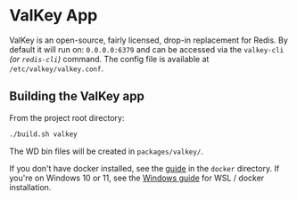 # ValKey App

ValKey is an open-source, fairly licensed, drop-in replacement for Redis. By default it will run on: `0.0.0.0:6379` and can be accessed via the `valkey-cli` *(or `redis-cli`)* command. The config file is available at `/etc/valkey/valkey.conf`.

## Building the ValKey app

From the project root directory:

```bash
./build.sh valkey
```

The WD bin files will be created in `packages/valkey/`.

If you don't have docker installed, see the [guide](../../docker/README.md) in the `docker` directory. If you're on Windows 10 or 11, see the [Windows guide](../../docker/WINDOWS.md) for WSL / docker installation.